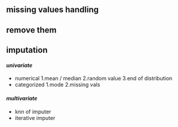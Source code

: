 
## **missing values handling** 
## remove them 


## imputation

#### *univariate*
- numerical 1.mean / median
			2.random value
			3.end of distribution
- categorized 1.mode
			  2.missing vals
#### *multivariate*
- knn of imputer
- iterative imputer